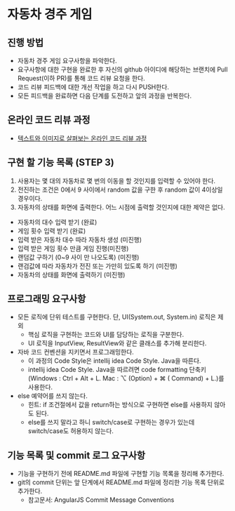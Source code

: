# 자동차 경주 게임

## 진행 방법

* 자동차 경주 게임 요구사항을 파악한다.
* 요구사항에 대한 구현을 완료한 후 자신의 github 아이디에 해당하는 브랜치에 Pull Request(이하 PR)를 통해 코드 리뷰 요청을 한다.
* 코드 리뷰 피드백에 대한 개선 작업을 하고 다시 PUSH한다.
* 모든 피드백을 완료하면 다음 단계를 도전하고 앞의 과정을 반복한다.

## 온라인 코드 리뷰 과정

* [텍스트와 이미지로 살펴보는 온라인 코드 리뷰 과정](https://github.com/next-step/nextstep-docs/tree/master/codereview)

## 구현 할 기능 목록 (STEP 3)

1. 사용자는 몇 대의 자동차로 몇 번의 이동을 할 것인지를 입력할 수 있어야 한다.
2. 전진하는 조건은 0에서 9 사이에서 random 값을 구한 후 random 값이 4이상일 경우이다.
3. 자동차의 상태를 화면에 출력한다. 어느 시점에 출력할 것인지에 대한 제약은 없다.

* 자동차의 대수 입력 받기 (완료)
* 게임 횟수 입력 받기 (완료)
* 입력 받은 자동차 대수 따라 자동차 생성 (미진행)
* 입력 받은 게임 횟수 만큼 게임 진행(미진행)
* 랜덤값 구하기 (0~9 사이 만 나오도록) (미진행)
* 랜검값에 따라 자동차가 전진 또는 가만히 있도록 하기 (미진행)
* 자동차의 상태를 화면에 출력하기 (미진행)

## 프로그래밍 요구사항

* 모든 로직에 단위 테스트를 구현한다. 단, UI(System.out, System.in) 로직은 제외
    * 핵심 로직을 구현하는 코드와 UI를 담당하는 로직을 구분한다.
    * UI 로직을 InputView, ResultView와 같은 클래스를 추가해 분리한다.
* 자바 코드 컨벤션을 지키면서 프로그래밍한다.
    * 이 과정의 Code Style은 intellij idea Code Style. Java을 따른다.
    * intellij idea Code Style. Java을 따르려면 code formatting 단축키(Windows : Ctrl + Alt + L. Mac : ⌥ (Option) + ⌘ (
      Command) + L.)를 사용한다.
* else 예약어를 쓰지 않는다.
    * 힌트: if 조건절에서 값을 return하는 방식으로 구현하면 else를 사용하지 않아도 된다.
    * else를 쓰지 말라고 하니 switch/case로 구현하는 경우가 있는데 switch/case도 허용하지 않는다.

## 기능 목록 및 commit 로그 요구사항

* 기능을 구현하기 전에 README.md 파일에 구현할 기능 목록을 정리해 추가한다.
* git의 commit 단위는 앞 단계에서 README.md 파일에 정리한 기능 목록 단위로 추가한다.
    * 참고문서: AngularJS Commit Message Conventions